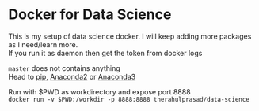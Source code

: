 # Docker for Data Science
This is my setup of data science docker. I will keep adding more packages as I need/learn more.  
If you run it as daemon then get the token from docker logs  
  
`master` does not contains anything   
Head to [pip](https://github.com/therahulprasad/docker-data-science/tree/pip), [Anaconda2](https://github.com/therahulprasad/docker-data-science/tree/Anaconda2) or [Anaconda3](https://github.com/therahulprasad/docker-data-science/tree/Anaconda3)
  
Run with $PWD as workdirectory and expose port 8888  
`docker run -v $PWD:/workdir -p 8888:8888 therahulprasad/data-science`





